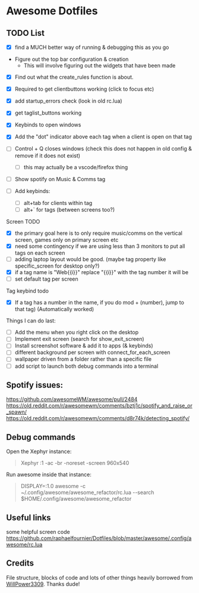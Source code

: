 # Awesome Dotfiles

## TODO List
- [x] find a MUCH better way of running & debugging this as you go
- Figure out the top bar configuration & creation
  - This will involve figuring out the widgets that have been made
- [x] Find out what the create_rules function is about. 
- [x] Required to get clientbuttons working (click to focus etc)

- [x] add startup_errors check (look in old rc.lua)

- [x] get taglist_buttons working

- [x] Keybinds to open windows
- [x] Add the "dot" indicator above each tag when a client is open on that tag
- [ ] Control + Q closes windows (check this does not happen in old config & remove if it does not exist)
  - [ ] this may actually be a vscode/firefox thing
- [ ] Show spotify on Music & Comms tag
- [ ] Add keybinds:
  - [ ] alt+tab for clients within tag
  - [ ] alt+` for tags (between screens too?)

Screen TODO
- [x] the primary goal here is to only require music/comms on the vertical screen, games only on primary screen etc
- [x] need some contingency if we are using less than 3 monitors to put all tags on each screen
- [ ] adding laptop layout would be good. (maybe tag property like specific_screen for desktop only?)
- [x] if a tag name is "Web{{i}}" replace "{{i}}" with the tag number it will be
- [ ] set default tag per screen

Tag keybind todo
- [x] If a tag has a number in the name, if you do mod + (number), jump to that tag) (Automatically worked)

Things I can do last:
- [ ] Add the menu when you right click on the desktop
- [ ] Implement exit screen (search for show_exit_screen)
- [ ] Install screenshot software & add it to apps (& keybinds)
- [ ] different background per screen with connect_for_each_screen
- [ ] wallpaper driven from a folder rather than a specific file
- [ ] add script to launch both debug commands into a terminal

## Spotify issues:
https://github.com/awesomeWM/awesome/pull/2484  
https://old.reddit.com/r/awesomewm/comments/bztj1c/spotify_and_raise_or_spawn/  
https://old.reddit.com/r/awesomewm/comments/d8r74k/detecting_spotify/  
  
## Debug commands
Open the Xephyr instance:
> Xephyr :1 -ac -br -noreset -screen 960x540

Run awesome inside that instance:
> DISPLAY=:1.0 awesome -c ~/.config/awesome/awesome_refactor/rc.lua --search $HOME/.config/awesome/awesome_refactor

## Useful links
some helpful screen code https://github.com/raphaelfournier/Dotfiles/blob/master/awesome/.config/awesome/rc.lua

## Credits

File structure, blocks of code and lots of other things heavily borrowed from [WillPower3309](https://github.com/WillPower3309/awesome-dotfiles). Thanks dude!
